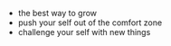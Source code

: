 * the best way to grow 
* push your self out of the comfort zone
* challenge your self with new things